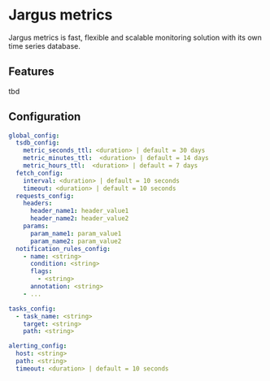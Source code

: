 # Jargus metrics

Jargus metrics is fast, flexible and scalable monitoring solution with its own time series database.

## Features

tbd

## Configuration

```yaml
global_config:
  tsdb_config: 
    metric_seconds_ttl: <duration> | default = 30 days 
    metric_minutes_ttl:  <duration> | default = 14 days 
    metric_hours_ttl:  <duration> | default = 7 days
  fetch_config:
    interval: <duration> | default = 10 seconds
    timeout: <duration> | default = 10 seconds
  requests_config:
    headers:
      header_name1: header_value1
      header_name2: header_value2
    params:
      param_name1: param_value1
      param_name2: param_value2
  notification_rules_config:
    - name: <string>
      condition: <string>
      flags:
        - <string>
      annotation: <string>
    - ...

tasks_config:
  - task_name: <string>
    target: <string>
    path: <string>

alerting_config:
  host: <string>
  path: <string>
  timeout: <duration> | default = 10 seconds


```



